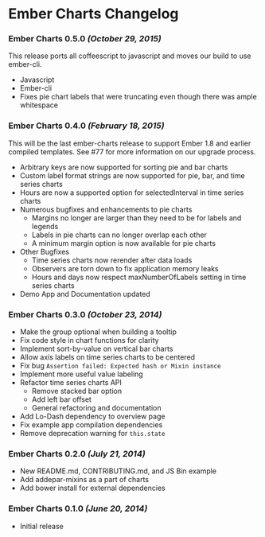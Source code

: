 # Ember Charts Changelog

### Ember Charts 0.5.0 _(October 29, 2015)_
  This release ports all coffeescript to javascript and moves our build to
  use ember-cli.

  * Javascript
  * Ember-cli
  * Fixes pie chart labels that were truncating even though there was ample
    whitespace

### Ember Charts 0.4.0 _(February 18, 2015)_

This will be the last ember-charts release to support Ember 1.8 and earlier
compiled templates. See #77 for more information on our upgrade process.

* Arbitrary keys are now supported for sorting pie and bar charts
* Custom label format strings are now supported for pie, bar, and time series
  charts
* Hours are now a supported option for selectedInterval in time series charts
* Numerous bugfixes and enhancements to pie charts
  * Margins no longer are larger than they need to be for labels and legends
  * Labels in pie charts can no longer overlap each other
  * A minimum margin option is now available for pie charts
* Other Bugfixes
  * Time series charts now rerender after data loads
  * Observers are torn down to fix application memory leaks
  * Hours and days now respect maxNumberOfLabels setting in time series charts
* Demo App and Documentation updated

### Ember Charts 0.3.0 _(October 23, 2014)_

* Make the group optional when building a tooltip
* Fix code style in chart functions for clarity
* Implement sort-by-value on vertical bar charts
* Allow axis labels on time series charts to be centered
* Fix bug `Assertion failed: Expected hash or Mixin instance`
* Implement more useful value labeling
* Refactor time series charts API
  * Remove stacked bar option
  * Add left bar offset
  * General refactoring and documentation
* Add Lo-Dash dependency to overview page
* Fix example app compilation dependencies
* Remove deprecation warning for `this.state`

### Ember Charts 0.2.0 _(July 21, 2014)_

* New README.md, CONTRIBUTING.md, and JS Bin example
* Add addepar-mixins as a part of charts
* Add bower install for external dependencies

### Ember Charts 0.1.0 _(June 20, 2014)_

* Initial release
